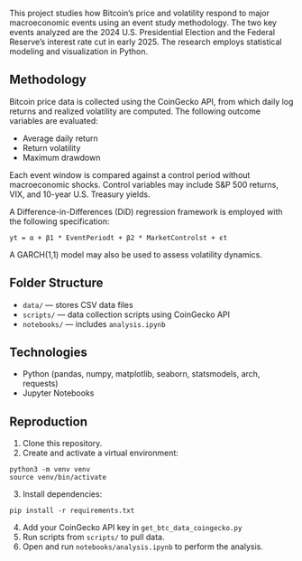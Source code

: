 This project studies how Bitcoin’s price and volatility respond to major macroeconomic events using an event study methodology. The two key events analyzed are the 2024 U.S. Presidential Election and the Federal Reserve’s interest rate cut in early 2025. The research employs statistical modeling and visualization in Python.

## Methodology
Bitcoin price data is collected using the CoinGecko API, from which daily log returns and realized volatility are computed. The following outcome variables are evaluated:
- Average daily return
- Return volatility
- Maximum drawdown

Each event window is compared against a control period without macroeconomic shocks. Control variables may include S&P 500 returns, VIX, and 10-year U.S. Treasury yields.

A Difference-in-Differences (DiD) regression framework is employed with the following specification:
```
yt = α + β1 * EventPeriodt + β2 * MarketControlst + ϵt
```
A GARCH(1,1) model may also be used to assess volatility dynamics.

## Folder Structure
- `data/` — stores CSV data files
- `scripts/` — data collection scripts using CoinGecko API
- `notebooks/` — includes `analysis.ipynb`

## Technologies
- Python (pandas, numpy, matplotlib, seaborn, statsmodels, arch, requests)
- Jupyter Notebooks

## Reproduction
1. Clone this repository.
2. Create and activate a virtual environment:
```
python3 -m venv venv
source venv/bin/activate
```
3. Install dependencies:
```
pip install -r requirements.txt
```
4. Add your CoinGecko API key in `get_btc_data_coingecko.py`
5. Run scripts from `scripts/` to pull data.
6. Open and run `notebooks/analysis.ipynb` to perform the analysis.